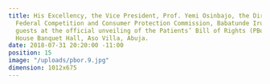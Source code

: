 ```yaml
---
title: His Excellency, the Vice President, Prof. Yemi Osinbajo, the Director General,
  Federal Competition and Consumer Protection Commission, Babatunde Irukera and other
  guests at the official unveiling of the Patients’ Bill of Rights (PBoR) at the State
  House Banquet Hall, Aso Villa, Abuja.
date: 2018-07-31 20:20:00 -11:00
position: 15
image: "/uploads/pbor.9.jpg"
dimension: 1012x675
---
```


